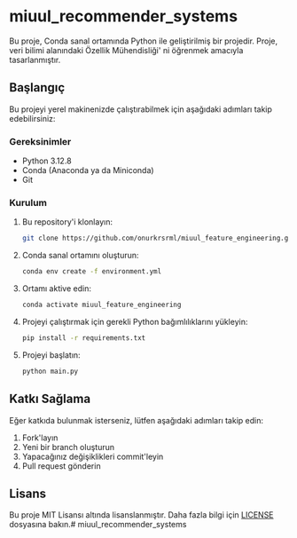 # miuul_recommender_systems

Bu proje, Conda sanal ortamında Python ile geliştirilmiş bir projedir. Proje, veri bilimi alanındaki Özellik Mühendisliği' ni öğrenmek amacıyla tasarlanmıştır.

## Başlangıç

Bu projeyi yerel makinenizde çalıştırabilmek için aşağıdaki adımları takip edebilirsiniz:

### Gereksinimler
- Python 3.12.8
- Conda (Anaconda ya da Miniconda)
- Git

### Kurulum

1. Bu repository'i klonlayın:

    ```bash
    git clone https://github.com/onurkrsrml/miuul_feature_engineering.git
    ```

2. Conda sanal ortamını oluşturun:

    ```bash
    conda env create -f environment.yml
    ```

3. Ortamı aktive edin:

    ```bash
    conda activate miuul_feature_engineering
    ```

4. Projeyi çalıştırmak için gerekli Python bağımlılıklarını yükleyin:

    ```bash
    pip install -r requirements.txt
    ```

5. Projeyi başlatın:

    ```bash
    python main.py
    ```

## Katkı Sağlama

Eğer katkıda bulunmak isterseniz, lütfen aşağıdaki adımları takip edin:

1. Fork'layın
2. Yeni bir branch oluşturun
3. Yapacağınız değişiklikleri commit'leyin
4. Pull request gönderin

## Lisans

Bu proje MIT Lisansı altında lisanslanmıştır. Daha fazla bilgi için [LICENSE](./LICENSE) dosyasına bakın.# miuul_recommender_systems
